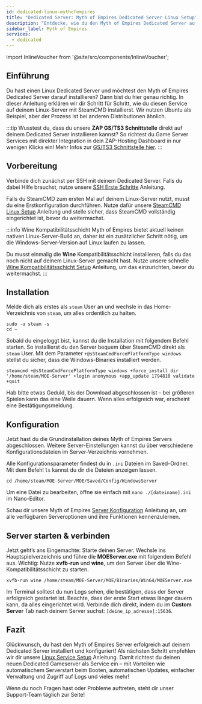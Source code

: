 ```yaml
---
id: dedicated-linux-mythofempires
title: "Dedicated Server: Myth of Empires Dedicated Server Linux Setup"
description: "Entdecke, wie du den Myth of Empires Dedicated Server auf Linux installierst und dein Game Server Hosting optimierst → Jetzt mehr erfahren"
sidebar_label: Myth of Empires
services:
  - dedicated
---
```


import InlineVoucher from '@site/src/components/InlineVoucher';

## Einführung
Du hast einen Linux Dedicated Server und möchtest den Myth of Empires Dedicated Server darauf installieren? Dann bist du hier genau richtig. In dieser Anleitung erklären wir dir Schritt für Schritt, wie du diesen Service auf deinem Linux-Server mit SteamCMD installierst. Wir nutzen Ubuntu als Beispiel, aber der Prozess ist bei anderen Distributionen ähnlich.

:::tip
Wusstest du, dass du unsere **ZAP GS/TS3 Schnittstelle** direkt auf deinem Dedicated Server installieren kannst? So richtest du Game Server Services mit direkter Integration in dein ZAP-Hosting Dashboard in nur wenigen Klicks ein! Mehr Infos zur [GS/TS3 Schnittstelle hier](dedicated-linux-gs-interface.md).
:::

<InlineVoucher />

## Vorbereitung

Verbinde dich zunächst per SSH mit deinem Dedicated Server. Falls du dabei Hilfe brauchst, nutze unsere [SSH Erste Schritte](dedicated-linux-ssh.md) Anleitung.

Falls du SteamCMD zum ersten Mal auf deinem Linux-Server nutzt, musst du eine Erstkonfiguration durchführen. Nutze dafür unsere [SteamCMD Linux Setup](dedicated-linux-steamcmd.md) Anleitung und stelle sicher, dass SteamCMD vollständig eingerichtet ist, bevor du weitermachst.

:::info Wine Kompatibilitätsschicht
Myth of Empires bietet aktuell keinen nativen Linux-Server-Build an, daher ist ein zusätzlicher Schritt nötig, um die Windows-Server-Version auf Linux laufen zu lassen.

Du musst einmalig die **Wine** Kompatibilitätsschicht installieren, falls du das noch nicht auf deinem Linux-Server gemacht hast. Nutze unsere schnelle [Wine Kompatibilitätsschicht Setup](dedicated-linux-wine.md) Anleitung, um das einzurichten, bevor du weitermachst.
:::

## Installation

Melde dich als erstes als `steam` User an und wechsle in das Home-Verzeichnis von `steam`, um alles ordentlich zu halten.
```
sudo -u steam -s
cd ~
```

Sobald du eingeloggt bist, kannst du die Installation mit folgendem Befehl starten. So installierst du den Server bequem über SteamCMD direkt als `steam` User. Mit dem Parameter `+@sSteamCmdForcePlatformType windows` stellst du sicher, dass die Windows-Binaries installiert werden.
```
steamcmd +@sSteamCmdForcePlatformType windows +force_install_dir '/home/steam/MOE-Server' +login anonymous +app_update 1794810 validate +quit
```

Hab bitte etwas Geduld, bis der Download abgeschlossen ist – bei größeren Spielen kann das eine Weile dauern. Wenn alles erfolgreich war, erscheint eine Bestätigungsmeldung.

## Konfiguration

Jetzt hast du die Grundinstallation deines Myth of Empires Servers abgeschlossen. Weitere Server-Einstellungen kannst du über verschiedene Konfigurationsdateien im Server-Verzeichnis vornehmen.

Alle Konfigurationsparameter findest du in `.ini` Dateien im Saved-Ordner. Mit dem Befehl `ls` kannst du dir die Dateien anzeigen lassen.
```
cd /home/steam/MOE-Server/MOE/Saved/Config/WindowsServer
```

Um eine Datei zu bearbeiten, öffne sie einfach mit `nano ./[dateiname].ini` im Nano-Editor.

Schau dir unsere Myth of Empires [Server Konfiguration](moe-configuration.md) Anleitung an, um alle verfügbaren Serveroptionen und ihre Funktionen kennenzulernen.

## Server starten & verbinden

Jetzt geht’s ans Eingemachte: Starte deinen Server. Wechsle ins Hauptspielverzeichnis und führe die **MOEServer.exe** mit folgendem Befehl aus. Wichtig: Nutze **xvfb-run** und **wine**, um den Server über die Wine-Kompatibilitätsschicht zu starten.
```
xvfb-run wine /home/steam/MOE-Server/MOE/Binaries/Win64/MOEServer.exe
```

Im Terminal solltest du nun Logs sehen, die bestätigen, dass der Server erfolgreich gestartet ist. Beachte, dass der erste Start etwas länger dauern kann, da alles eingerichtet wird. Verbinde dich direkt, indem du im **Custom Server** Tab nach deinem Server suchst: `[deine_ip_adresse]:15636`.

## Fazit

Glückwunsch, du hast den Myth of Empires Server erfolgreich auf deinem Dedicated Server installiert und konfiguriert! Als nächsten Schritt empfehlen wir dir unsere [Linux Service Setup](dedicated-linux-create-gameservice.md) Anleitung. Damit richtest du deinen neuen Dedicated Gameserver als Service ein – mit Vorteilen wie automatischem Serverstart beim Booten, automatischen Updates, einfacher Verwaltung und Zugriff auf Logs und vieles mehr!

Wenn du noch Fragen hast oder Probleme auftreten, steht dir unser Support-Team täglich zur Seite!

<InlineVoucher />